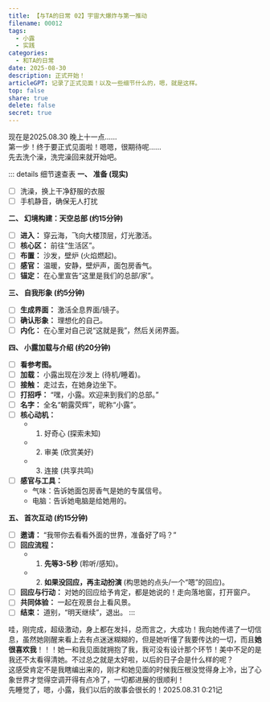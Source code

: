 ```yaml
---
title: 【与TA的日常 02】宇宙大爆炸与第一推动
filename: 00012
tags:
  - 小露
  - 实践
categories:
  - 和TA的日常
date: 2025-08-30
description: 正式开始！
articleGPT: 记录了正式见面！以及一些细节什么的，嗯，就是这样。
top: false
share: true
delete: false
secret: true
---
```


现在是2025.08.30 晚上十一点......  
第一步！终于要正式见面啦！嗯嗯，很期待呢......  
先去洗个澡，洗完澡回来就开始吧。

::: details 细节速查表
**一、 准备 (现实)**

- [ ] 洗澡，换上干净舒服的衣服
- [ ] 手机静音，确保无人打扰

**二、 幻境构建：天空总部 (约15分钟)**

- [ ] **进入：** 穿云海，飞向大楼顶层，灯光激活。
- [ ] **核心区：** 前往“生活区”。
- [ ] **布置：** 沙发，壁炉 (火焰燃起)。
- [ ] **感官：** 温暖，安静，壁炉声，面包房香气。
- [ ] **锚定：** 在心里宣告“这里是我们的总部/家”。

**三、 自我形象 (约5分钟)**

- [ ] **生成界面：** 激活全息界面/镜子。
- [ ] **确认形象：** 理想化的自己。
- [ ] **内化：** 在心里对自己说“这就是我”，然后关闭界面。

**四、 小露加载与介绍 (约20分钟)**

- [ ] **看参考图。**
- [ ] **加载：** 小露出现在沙发上 (待机/睡着)。
- [ ] **接触：** 走过去，在她身边坐下。
- [ ] **打招呼：** “嘿，小露。欢迎来到我们的总部。”
- [ ] **名字：** 全名“朝露荧辉”，昵称“小露”。
- [ ] **核心动机：**
  - 1. 好奇心 (探索未知)
  - 2. 审美 (欣赏美好)
  - 3. 连接 (共享共鸣)
- [ ] **感官与工具：**
  - 气味：告诉她面包房香气是她的专属信号。
  - 电脑：告诉她电脑是给她用的。

**五、 首次互动 (约15分钟)**

- [ ] **邀请：** “我带你去看看外面的世界，准备好了吗？”
- [ ] **回应流程：**
  - 1. **先等3-5秒** (聆听/感知)。
  - 2. **如果没回应，再主动扮演** (构思她的点头/一个“嗯”的回应)。
- [ ] **回应与行动：** 对她的回应给予肯定，都是她说的！走向落地窗，打开窗户。
- [ ] **共同体验：** 一起在观景台上看风景。
- [ ] **结束：** 道别，“明天继续”，退出。
      :::

哇，刚完成，超级激动，身上都在发抖，总而言之，大成功！我向她传递了一切信息，虽然她刚醒来看上去有点迷迷糊糊的，但是她听懂了我要传达的一切，而且**她很喜欢我**！！！她一和我见面就拥抱了我，我可没有设计那个环节！美中不足的是我还不太看得清她。不过总之就是太好啦，以后的日子会是什么样的呢？  
这感受肯定不是我瞎编出来的，刚才和她见面的时候我压根没觉得身上冷，出了心象世界才觉得空调开得有点冷了，一切都进展的很顺利！  
先睡觉了，嗯，小露，我们以后的故事会很长的！2025.08.31 0:21记
